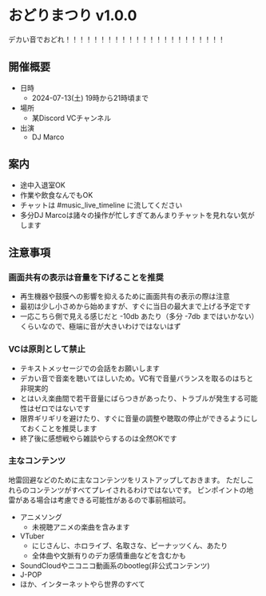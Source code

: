# おどりまつり v1.0.0

デカい音でおどれ！！！！！！！！！！！！！！！！！！！！！！！

## 開催概要
- 日時
  - 2024-07-13(土) 19時から21時頃まで
- 場所
  - 某Discord VCチャンネル  
- 出演
  - DJ Marco

## 案内
- 途中入退室OK
- 作業や飲食なんでもOK
- チャットは #music_live_timeline に流してください
- 多分DJ Marcoは諸々の操作が忙しすぎてあんまりチャットを見れない気がします

## 注意事項

### 画面共有の表示は音量を下げることを推奨
- 再生機器や鼓膜への影響を抑えるために画面共有の表示の際は注意
- 最初は少し小さめから始めますが、すぐに当日の最大まで上げる予定です
- 一応こちら側で見える感じだと -10db あたり（多分 -7db まではいかない）くらいなので、極端に音が大きいわけではないはず

### **VCは原則として禁止**

- テキストメッセージでの会話をお願いします
- デカい音で音楽を聴いてほしいため。VC有で音量バランスを取るのはちと非現実的
- とはいえ楽曲間で若干音量にばらつきがあったり、トラブルが発生する可能性はゼロではないです
- 限界ギリギリを避けたり、すぐに音量の調整や聴取の停止ができるようにしておくことを推奨します
- 終了後に感想戦やら雑談やらするのは全然OKです

### 主なコンテンツ
地雷回避などのために主なコンテンツをリストアップしておきます。
ただしこれらのコンテンツがすべてプレイされるわけではないです。
ピンポイントの地雷がある場合は考慮できる可能性があるので事前相談可。

- アニメソング
  - 未視聴アニメの楽曲を含みます
- VTuber
  - にじさんじ、ホロライブ、名取さな、ピーナッツくん、あたり
  - 全体曲や文脈有りのデカ感情重曲などを含むかも
- SoundCloudやニコニコ動画系のbootleg(非公式コンテンツ)
- J-POP
- ほか、インターネットやら世界のすべて